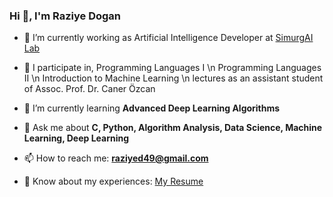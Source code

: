 ### Hi 👋, I'm Raziye Dogan

- 🔭 I’m currently working as Artificial Intelligence Developer at [SimurgAI Lab](https://www.simurgai.com/) 
      
- 🔭 I participate in,
      Programming Languages I \n
      Programming Languages II \n
      Introduction to Machine Learning \n
      lectures as an assistant student of Assoc. Prof. Dr. Caner Özcan

- 🌱 I’m currently learning **Advanced Deep Learning Algorithms**
- 💬 Ask me about **C, Python, Algorithm Analysis, Data Science, Machine Learning, Deep Learning**
- 📫 How to reach me: **raziyed49@gmail.com**
- 📄 Know about my experiences: [My Resume](https://drive.google.com/file/d/19zq2hIPH87Uzy_CyqUOYDRhSfTCCzb43/view?usp=sharing)

